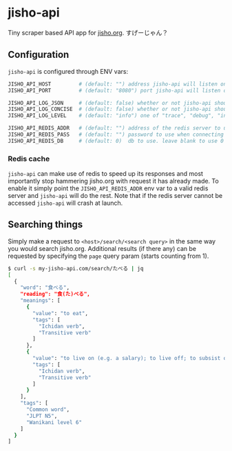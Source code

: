 # jisho-api

Tiny scraper based API app for [jisho.org](https://jisho.org). すげーじゃん？

## Configuration 

``jisho-api`` is configured through ENV vars:


```bash
JISHO_API_HOST         # (default: "") address jisho-api will listen on. an empty string means all available interfaces/addresses
JISHO_API_PORT         # (default: "8080") port jisho-api will listen on

JISHO_API_LOG_JSON     # (default: false) whether or not jisho-api should log using a json format
JISHO_API_LOG_CONCISE  # (default: false) whether or not jisho-api should use 'concise logging' (reduces request log output)
JISHO_API_LOG_LEVEL    # (default: "info") one of "trace", "debug", "info", "warn", "error", "critical"

JISHO_API_REDIS_ADDR   # (default: "") address of the redis server to use. jisho-api will crash when this is configured but it cant connect.
JISHO_API_REDIS_PASS   # (default: "") password to use when connecting with the redis server. leave blank if no password is required
JISHO_API_REDIS_DB     # (default: 0)  db to use. leave blank to use 0 / the default db
```

### Redis cache

``jisho-api`` can make use of redis to speed up its responses and most importantly stop hammering jisho.org with request it has already made.
To enable it simply point the ``JISHO_API_REDIS_ADDR`` env var to a valid redis server and ``jisho-api`` will do the rest. Note that if the redis
server cannot be accessed ``jisho-api`` will crash at launch.


## Searching things

Simply make a request to ``<host>/search/<search query>`` in the same way you would search jisho.org. Additional results (if there any) can be
requested by specifying the ``page`` query param (starts counting from 1).

```bash
$ curl -s my-jisho-api.com/search/たべる | jq
[
  {
    "word": "食べる",
    "reading": "食(た)べる",
    "meanings": [
      {
        "value": "to eat",
        "tags": [
          "Ichidan verb",
          "Transitive verb"
        ]
      },
      {
        "value": "to live on (e.g. a salary); to live off; to subsist on",
        "tags": [
          "Ichidan verb",
          "Transitive verb"
        ]
      }
    ],
    "tags": [
      "Common word",
      "JLPT N5",
      "Wanikani level 6"
    ]
  }
]

```